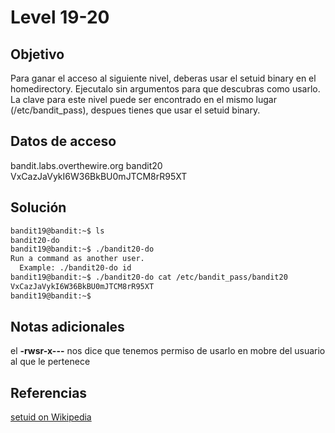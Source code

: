 # Level 19-20
## Objetivo
Para ganar el acceso al siguiente nivel, deberas usar el setuid binary en el homedirectory. Ejecutalo sin argumentos para que descubras como usarlo. La clave para este nivel puede ser encontrado en el mismo lugar (/etc/bandit_pass), despues tienes que usar el setuid binary.

## Datos de acceso
bandit.labs.overthewire.org
bandit20
VxCazJaVykI6W36BkBU0mJTCM8rR95XT

## Solución

``` bash
bandit19@bandit:~$ ls
bandit20-do
bandit19@bandit:~$ ./bandit20-do
Run a command as another user.
  Example: ./bandit20-do id
bandit19@bandit:~$ ./bandit20-do cat /etc/bandit_pass/bandit20
VxCazJaVykI6W36BkBU0mJTCM8rR95XT
bandit19@bandit:~$ 

```


## Notas adicionales
el **-rwsr-x---** nos dice que tenemos permiso de usarlo en mobre del usuario al que le pertenece

## Referencias
[setuid on Wikipedia](https://en.wikipedia.org/wiki/Setuid)